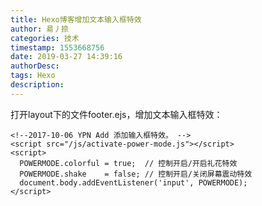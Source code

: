 ```yaml
---
title: Hexo博客增加文本输入框特效
author: 昜丿捺
categories: 技术
timestamp: 1553668756
date: 2019-03-27 14:39:16
authorDesc:
tags: Hexo
description:
---
```

打开layout下的文件footer.ejs，增加文本输入框特效：

	<!--2017-10-06 YPN Add 添加输入框特效。 -->
	<script src="/js/activate-power-mode.js"></script>
	<script>
	  POWERMODE.colorful = true;  // 控制开启/开启礼花特效  
	  POWERMODE.shake    = false; // 控制开启/关闭屏幕震动特效  
	  document.body.addEventListener('input', POWERMODE);
	</script>